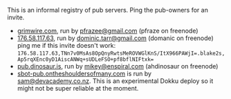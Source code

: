 This is an informal registry of pub servers. Ping the pub-owners for an invite.

- [grimwire.com](http://grimwire.com), run by pfrazee@gmail.com (pfraze on freenode)
- [176.58.117.63](http://176.58.117.63:2000), run by dominic.tarr@gmail.com (domanic on freenode)
  ping me if this invite doesn't work: `176.58.117.63,TNn7v0MsAs8OpQnyRwtsMeROVWGlKnS/ItX966PAWjI=.blake2s,Ap5rqXEnc0yD1AiscANWq+sUDLeFSO+pf8bflNIFtxk=`
- [pub.dinosaur.is](http://pub.dinosaur.is), run by mikey@enspiral.com (ahdinosaur on freenode)
- [sbot-pub.ontheshouldersofmany.com](http://sbot-pub.ontheshouldersofmany.com:8008) is run by sam@devacademy.co.nz. This is an experimental Dokku deploy so it might not be super reliable at the moment.